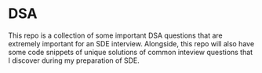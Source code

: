 # DSA

This repo is a collection of some important DSA questions that are extremely important for an SDE interview. Alongside, this repo will also have some code snippets of unique solutions of common inteview questions that I discover during my preparation of SDE. 
